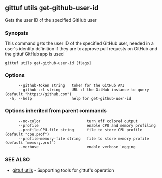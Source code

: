 ## gittuf utils get-github-user-id

Gets the user ID of the specified GitHub user

### Synopsis

This command gets the user ID of the specified GitHub user, needed in a user's identity definition if they are to approve pull requests on GitHub and the gittuf GitHub app is used

```
gittuf utils get-github-user-id [flags]
```

### Options

```
      --github-token string   token for the GitHub API
      --github-url string     URL of the GitHub instance to query (default "https://github.com")
  -h, --help                  help for get-github-user-id
```

### Options inherited from parent commands

```
      --no-color                     turn off colored output
      --profile                      enable CPU and memory profiling
      --profile-CPU-file string      file to store CPU profile (default "cpu.prof")
      --profile-memory-file string   file to store memory profile (default "memory.prof")
      --verbose                      enable verbose logging
```

### SEE ALSO

* [gittuf utils](gittuf_utils.md)	 - Supporting tools for gittuf's operation

